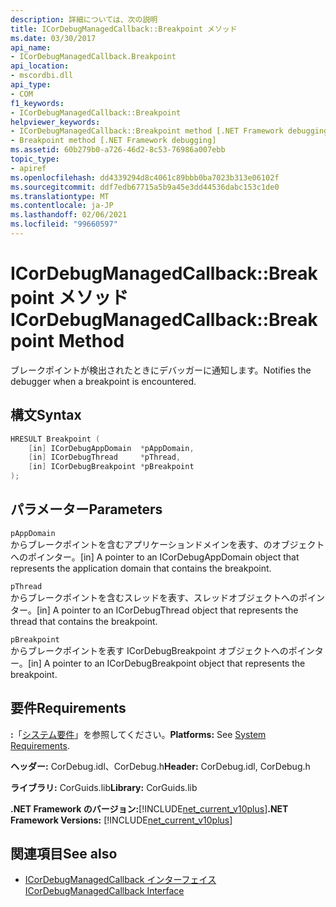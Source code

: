 ```yaml
---
description: 詳細については、次の説明
title: ICorDebugManagedCallback::Breakpoint メソッド
ms.date: 03/30/2017
api_name:
- ICorDebugManagedCallback.Breakpoint
api_location:
- mscordbi.dll
api_type:
- COM
f1_keywords:
- ICorDebugManagedCallback::Breakpoint
helpviewer_keywords:
- ICorDebugManagedCallback::Breakpoint method [.NET Framework debugging]
- Breakpoint method [.NET Framework debugging]
ms.assetid: 60b279b0-a726-46d2-8c53-76986a007ebb
topic_type:
- apiref
ms.openlocfilehash: dd4339294d8c4061c89bbb0ba7023b313e06102f
ms.sourcegitcommit: ddf7edb67715a5b9a45e3dd44536dabc153c1de0
ms.translationtype: MT
ms.contentlocale: ja-JP
ms.lasthandoff: 02/06/2021
ms.locfileid: "99660597"
---
```

# <a name="icordebugmanagedcallbackbreakpoint-method"></a><span data-ttu-id="9b922-103">ICorDebugManagedCallback::Breakpoint メソッド</span><span class="sxs-lookup"><span data-stu-id="9b922-103">ICorDebugManagedCallback::Breakpoint Method</span></span>

<span data-ttu-id="9b922-104">ブレークポイントが検出されたときにデバッガーに通知します。</span><span class="sxs-lookup"><span data-stu-id="9b922-104">Notifies the debugger when a breakpoint is encountered.</span></span>  
  
## <a name="syntax"></a><span data-ttu-id="9b922-105">構文</span><span class="sxs-lookup"><span data-stu-id="9b922-105">Syntax</span></span>  
  
```cpp  
HRESULT Breakpoint (  
    [in] ICorDebugAppDomain  *pAppDomain,  
    [in] ICorDebugThread     *pThread,  
    [in] ICorDebugBreakpoint *pBreakpoint  
);  
```  
  
## <a name="parameters"></a><span data-ttu-id="9b922-106">パラメーター</span><span class="sxs-lookup"><span data-stu-id="9b922-106">Parameters</span></span>  

 `pAppDomain`  
 <span data-ttu-id="9b922-107">からブレークポイントを含むアプリケーションドメインを表す、のオブジェクトへのポインター。</span><span class="sxs-lookup"><span data-stu-id="9b922-107">[in] A pointer to an ICorDebugAppDomain object that represents the application domain that contains the breakpoint.</span></span>  
  
 `pThread`  
 <span data-ttu-id="9b922-108">からブレークポイントを含むスレッドを表す、スレッドオブジェクトへのポインター。</span><span class="sxs-lookup"><span data-stu-id="9b922-108">[in] A pointer to an ICorDebugThread object that represents the thread that contains the breakpoint.</span></span>  
  
 `pBreakpoint`  
 <span data-ttu-id="9b922-109">からブレークポイントを表す ICorDebugBreakpoint オブジェクトへのポインター。</span><span class="sxs-lookup"><span data-stu-id="9b922-109">[in] A pointer to an ICorDebugBreakpoint object that represents the breakpoint.</span></span>  
  
## <a name="requirements"></a><span data-ttu-id="9b922-110">要件</span><span class="sxs-lookup"><span data-stu-id="9b922-110">Requirements</span></span>  

 <span data-ttu-id="9b922-111">**:**「[システム要件](../../get-started/system-requirements.md)」を参照してください。</span><span class="sxs-lookup"><span data-stu-id="9b922-111">**Platforms:** See [System Requirements](../../get-started/system-requirements.md).</span></span>  
  
 <span data-ttu-id="9b922-112">**ヘッダー:** CorDebug.idl、CorDebug.h</span><span class="sxs-lookup"><span data-stu-id="9b922-112">**Header:** CorDebug.idl, CorDebug.h</span></span>  
  
 <span data-ttu-id="9b922-113">**ライブラリ:** CorGuids.lib</span><span class="sxs-lookup"><span data-stu-id="9b922-113">**Library:** CorGuids.lib</span></span>  
  
 <span data-ttu-id="9b922-114">**.NET Framework のバージョン:**[!INCLUDE[net_current_v10plus](../../../../includes/net-current-v10plus-md.md)]</span><span class="sxs-lookup"><span data-stu-id="9b922-114">**.NET Framework Versions:** [!INCLUDE[net_current_v10plus](../../../../includes/net-current-v10plus-md.md)]</span></span>  
  
## <a name="see-also"></a><span data-ttu-id="9b922-115">関連項目</span><span class="sxs-lookup"><span data-stu-id="9b922-115">See also</span></span>

- [<span data-ttu-id="9b922-116">ICorDebugManagedCallback インターフェイス</span><span class="sxs-lookup"><span data-stu-id="9b922-116">ICorDebugManagedCallback Interface</span></span>](icordebugmanagedcallback-interface.md)
